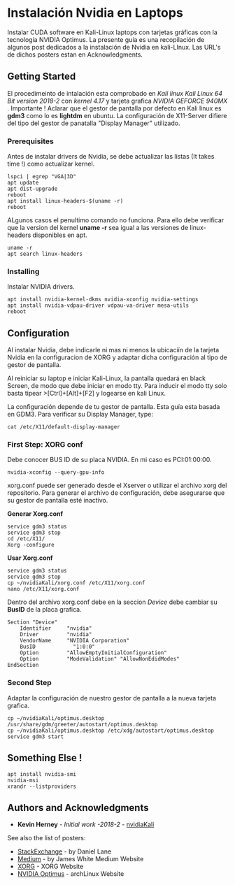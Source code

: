 # Instalación Nvidia en Laptops

Instalar CUDA software en Kali-Linux laptops con tarjetas gráficas con la tecnología NVIDIA Optimus. La presente guía es una recopilación de algunos post dedicados a la instalación de Nvidia en kali-LInux. Las URL's de dichos posters estan en Acknowledgments.

## Getting Started

El procedimeinto de intalación esta comprobado en *Kali linux Kali Linux 64 Bit version 2018-2* con *kernel 4.17* y tarjeta grafica *NVIDIA GEFORCE 940MX* . Importante ! Aclarar que el gestor de pantalla por defecto en Kali linux es **gdm3** como lo es **lightdm** en ubuntu. La configuración de X11-Server difiere del tipo del gestor de panatalla "Display Manager" utilizado.

### Prerequisites

Antes de instalar drivers de Nvidia, se debe actualizar las listas (It takes time !) como actualizar kernel.

```
lspci | egrep "VGA|3D"
apt update
apt dist-upgrade
reboot
apt install linux-headers-$(uname -r)
reboot
```
ALgunos casos el penultimo comando no funciona. Para ello debe verificar que la version del kernel **uname -r** sea igual a las versiones de linux-headers disponibles en apt.

```
uname -r
apt search linux-headers
```

### Installing

Instalar NVIDIA drivers.

```
apt install nvidia-kernel-dkms nvidia-xconfig nvidia-settings
apt install nvidia-vdpau-driver vdpau-va-driver mesa-utils
reboot
```

## Configuration

Al instalar Nvidia, debe indicarle ni mas ni menos la ubicaciín de la tarjeta Nvidia en la configuracion de XORG y adaptar dicha configuración al tipo de gestor de pantalla.

Al reiniciar su laptop e iniciar Kali-Linux, la pantalla quedará en black Screen, de modo que debe iniciar en modo tty. Para inducir el modo tty solo basta tipear >[Ctrl]+[Alt]+[F2] y logearse en kali Linux.

La configuración depende de tu gestor de pantalla. Esta guía esta basada en GDM3. Para verificar su Display Manager, type:

```
cat /etc/X11/default-display-manager
```

### First Step: XORG conf

Debe conocer BUS ID de su placa NVIDIA. En mi caso es PCI:01:00:00.

```
nvidia-xconfig --query-gpu-info

```
xorg.conf puede ser generado desde el Xserver o utilizar el archivo xorg del repositorio. Para generar el archivo de configuración, debe asegurarse que su gestor de pantalla esté inactivo.

**Generar Xorg.conf**

```
service gdm3 status
service gdm3 stop
cd /etc/X11/
Xorg -configure
```
**Usar Xorg.conf**

```
service gdm3 status
service gdm3 stop
cp ~/nvidiaKali/xorg.conf /etc/X11/xorg.conf
nano /etc/X11/xorg.conf
```
Dentro del archivo xorg.conf debe en la seccion *Device* debe cambiar su **BusID** de la placa grafica.

```
Section "Device"
    Identifier     "nvidia"
    Driver         "nvidia"
    VendorName     "NVIDIA Corporation"
    BusID	         "1:0:0"
    Option         "AllowEmptyInitialConfiguration"
    Option         "ModeValidation" "AllowNonEdidModes"
EndSection

```

### Second Step

Adaptar la configuración de nuestro gestor de pantalla a la nueva tarjeta grafica.

```
cp ~/nvidiaKali/optimus.desktop /usr/share/gdm/greeter/autostart/optimus.desktop
cp ~/nvidiaKali/optimus.desktop /etc/xdg/autostart/optimus.desktop
service gdm3 start
```
## Something Else !

```
apt install nvidia-smi
nvidia-msi
xrandr --listproviders
```
## Authors and Acknowledgments

* **Kevin Herney** - *Initial work -2018-2* - [nvidiaKali](https://github.com/kherney/nvidiaKali)

See also the list of posters:

* [StackExchange](https://unix.stackexchange.com/questions/315792/installing-proprietary-nvidia-drivers-kali-2016-2) - by Daniel Lane
* [Medium](https://medium.com/@jamesmacwhite/installing-the-nvidia-drivers-in-kali-linux-cd3560258e24) - by James White Medium Website
* [XORG](https://wiki.debian.org/Xorg/) - XORG Website
* [NVIDIA Optimus](https://wiki.archlinux.org/index.php/NVIDIA_Optimus) - archLinux Website
